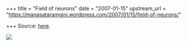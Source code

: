 +++
title = "Field of neurons"
date = "2007-01-15"
upstream_url = "https://manasataramgini.wordpress.com/2007/01/15/field-of-neurons/"

+++
Source: [here](https://manasataramgini.wordpress.com/2007/01/15/field-of-neurons/).



[![](https://i2.wp.com/bp2.blogger.com/_ZhvcTTaaD_4/Rasv49_ytoI/AAAAAAAAAA0/ww5v57oIR-E/s320/neurons.png)](http://bp2.blogger.com/_ZhvcTTaaD_4/Rasv49_ytoI/AAAAAAAAAA0/ww5v57oIR-E/s1600-h/neurons.png)

